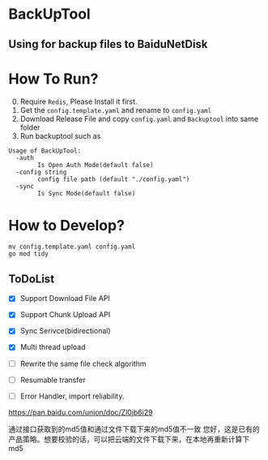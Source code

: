# BackUpTool 

## Using for backup files to BaiduNetDisk


# How To Run?
0. Require `Redis`, Please Install it first.
1. Get the `config.template.yaml` and rename to `config.yaml`
2. Download Release File and copy `config.yaml` and `Backuptool` into same folder
3. Run backuptool such as
```shell
Usage of BackUpTool:
  -auth
        Is Open Auth Mode(default false)
  -config string
        config file path (default "./config.yaml")
  -sync
        Is Sync Mode(default false)
```

# How to Develop?
```shell
mv config.template.yaml config.yaml
go mod tidy
```

## ToDoList
- [x] Support Download File API
- [x] Support Chunk Upload API
- [x] Sync Serivce(bidirectional)
- [x] Multi thread upload
- [ ] Rewrite the same file check algorithm
- [ ] Resumable transfer
- [ ] Error Handler, import reliability.


https://pan.baidu.com/union/doc/Zl0jb6i29

通过接口获取到的md5值和通过文件下载下来的md5值不一致
您好，这是已有的产品策略。想要校验的话，可以把云端的文件下载下来，在本地再重新计算下md5

